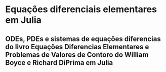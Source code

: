 # Equações diferenciais elementares em Julia

## ODEs, PDEs e sistemas de equações diferencias do livro Equações Diferencias Elementares e Problemas de Valores de Contoro do William Boyce e Richard DiPrima em Julia

